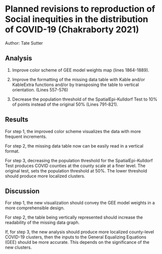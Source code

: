 # Planned revisions to reproduction of Social inequities in the distribution of COVID-19 (Chakraborty 2021)
Author: Tate Sutter
## Analysis

1. Improve color scheme of GEE model weights map (lines 1864-1889).

2. Improve the formatting of the missing data table with Kable and/or KableExtra functions and/or by transposing the table to vertical orientation. (Lines 557-576)

3. Decrease the population threshold of the SpatialEpi-Kulldorf Test to 10% of points instead of the original 50% (Lines 791-821).

## Results

For step 1, the improved color scheme visualizes the data with more frequent increments. 

For step 2, the missing data table now can be easily read in a vertical format.

For step 3, decreasing the population threshold for the SpatialEpi-Kulldorf Test produces COVID counties at the county scale at a finer level. 
The original test, sets the population threshold at 50%. 
The lower threshold should produce more localized clusters. 
 

## Discussion

For step 1, the new visualization should convey the GEE model weights in a more comprehensible design.

For step 2, the table being vertically represented should increase the readability of the missing data graph.  

If, for step 3, the new analysis should produce more localized county-level COVID-19 clusters, then the inputs to the General Equalizing Equations (GEE) should be more accurate. 
This depends on the significance of the new clusters. 
